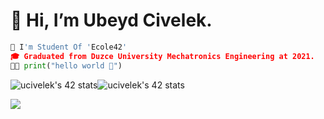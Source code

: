 
# 👋 Hi, I’m Ubeyd Civelek. #

  
  
  
  
  
  
```python 
🚀 I'm Student Of 'Ecole42'
🎓 Graduated from Duzce University Mechatronics Engineering at 2021. 
👨‍💻 print("hello world 🖖")
```

![ucivelek's 42 stats](https://badge42.vercel.app/api/v2/cl3jzey0g007809l6uwenimnx/stats?cursusId=9&coalitionId=undefined)![ucivelek's 42 stats](https://badge42.vercel.app/api/v2/cl3jzey0g007809l6uwenimnx/stats?cursusId=21&coalitionId=undefined)


<img src="https://user-images.githubusercontent.com/106076072/170011394-0faa77ef-8acf-4325-9213-6288d72eaf85.svg">
 
